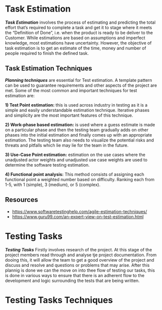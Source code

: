 # Task Estimation 

**_Task Estimation_** involves the process of estimating and predicting the total effort that’s required to complete a task and get it to stage where it meets the “Definition of Done”, i.e. when the product is ready to be deliver to the Customer. While estimations are based on assumptions and imperfect knowledge, most estimations have uncertainty. However, the objective of task estimation is to get an estimate of the time, money and number of people required to finish the defined task. 

## Task Estimation Techniques 

**_Planning techniques_** are essential for Test estimation. A template pattern can be used to guarantee requirements and other aspects of the project are met. Some of the most common and important techniques for test estimation are: 

**1) Test Point estimation:** this is used across industry in testing as it is a simple and easily understandable estimation technique. Iterative phases and simplicity are the most important features of this technique. 

**2) Work-phase based estimation:**  is used where a guess estimate is made on a particular phase and then the testing team gradually adds on other phases into the initial estimation and finally comes up with an appropriate estimation. The testing team also needs to visualize the potential risks and threats and pitfalls which lie may lie for the team in the future. 

**3) Use-Case Point estimation:**  estimation on the use cases where the unadjusted actor weights and unadjusted use case weights are used to determine the software testing estimation. 

**4) Functional point analysis:** This method consists of assigning each functional point a weighted number based on difficulty. Ranking each from 1-5, with 1 (simple), 3 (medium), or 5 (complex). 

## Resources
- https://www.softwaretestinghelp.com/agile-estimation-techniques/ 
- https://www.guru99.com/an-expert-view-on-test-estimation.html 

# Testing Tasks
**_Testing Tasks_** Firstly involves research of the project. At this stage of the project members read through and analyse tje project documentation. From dooing this, it will allow the team to get a good overview of the project and discuss and resolve and questions or problems that may arise. After this plannig is done we can the move on into thee flow of testing our tasks, this is done in various ways to ensure that there is an adherent flow to the development and logic surrounding the tests that are being written.

# Testing Tasks Techniques

